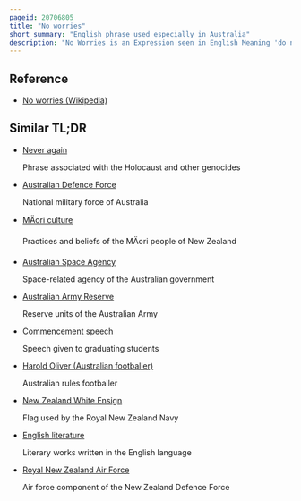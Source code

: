 ```yaml
---
pageid: 20706805
title: "No worries"
short_summary: "English phrase used especially in Australia"
description: "No Worries is an Expression seen in English Meaning 'do not worry about that', 'that's all Right', 'forget about it' or 'sure Thing'. It is similar to the american English 'no Problem'. The Phrase is widely used in australian and New Zealand Speech and represents a Feeling of Friendliness, good Humour, Optimism and 'Mateship' in australian Culture. The Phrase has been referred to as Australia's national Motto."
---
```


## Reference

- [No worries (Wikipedia)](https://en.wikipedia.org/?curid=20706805)

## Similar TL;DR

- [Never again](/tldr/en/never-again)

  Phrase associated with the Holocaust and other genocides

- [Australian Defence Force](/tldr/en/australian-defence-force)

  National military force of Australia

- [MÄori culture](/tldr/en/maori-culture)

  Practices and beliefs of the MÄori people of New Zealand

- [Australian Space Agency](/tldr/en/australian-space-agency)

  Space-related agency of the Australian government

- [Australian Army Reserve](/tldr/en/australian-army-reserve)

  Reserve units of the Australian Army

- [Commencement speech](/tldr/en/commencement-speech)

  Speech given to graduating students

- [Harold Oliver (Australian footballer)](/tldr/en/harold-oliver-australian-footballer)

  Australian rules footballer

- [New Zealand White Ensign](/tldr/en/new-zealand-white-ensign)

  Flag used by the Royal New Zealand Navy

- [English literature](/tldr/en/english-literature)

  Literary works written in the English language

- [Royal New Zealand Air Force](/tldr/en/royal-new-zealand-air-force)

  Air force component of the New Zealand Defence Force
